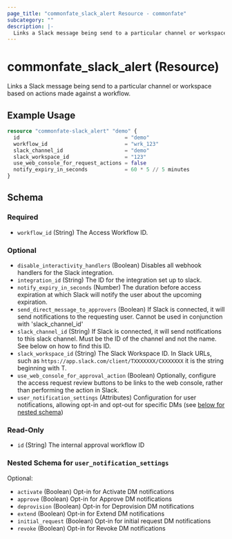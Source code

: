 ```yaml
---
page_title: "commonfate_slack_alert Resource - commonfate"
subcategory: ""
description: |-
  Links a Slack message being send to a particular channel or workspace based on actions made against a workflow.
---
```


# commonfate_slack_alert (Resource)

Links a Slack message being send to a particular channel or workspace based on actions made against a workflow.



## Example Usage

```terraform
resource "commonfate-slack_alert" "demo" {
  id                                  = "demo"
  workflow_id                         = "wrk_123"
  slack_channel_id                    = "demo"
  slack_workspace_id                  = "123"
  use_web_console_for_request_actions = false
  notify_expiry_in_seconds            = 60 * 5 // 5 minutes
}
```


<!-- schema generated by tfplugindocs -->
## Schema

### Required

- `workflow_id` (String) The Access Workflow ID.

### Optional

- `disable_interactivity_handlers` (Boolean) Disables all webhook handlers for the Slack integration.
- `integration_id` (String) The ID for the integration set up to slack.
- `notify_expiry_in_seconds` (Number) The duration before access expiration at which Slack will notify the user about the upcoming expiration.
- `send_direct_message_to_approvers` (Boolean) If Slack is connected, it will send notifications to the requesting user. Cannot be used in conjunction with 'slack_channel_id'
- `slack_channel_id` (String) If Slack is connected, it will send notifications to this slack channel. Must be the ID of the channel and not the name. See below on how to find this ID.
- `slack_workspace_id` (String) The Slack Workspace ID. In Slack URLs, such as `https://app.slack.com/client/TXXXXXXX/CXXXXXXX` it is the string beginning with T.
- `use_web_console_for_approval_action` (Boolean) Optionally, configure the access request review buttons to be links to the web console, rather than performing the action in Slack.
- `user_notification_settings` (Attributes) Configuration for user notifications, allowing opt-in and opt-out for specific DMs (see [below for nested schema](#nestedatt--user_notification_settings))

### Read-Only

- `id` (String) The internal approval workflow ID

<a id="nestedatt--user_notification_settings"></a>
### Nested Schema for `user_notification_settings`

Optional:

- `activate` (Boolean) Opt-in for Activate DM notifications
- `approve` (Boolean) Opt-in for Approve DM notifications
- `deprovision` (Boolean) Opt-in for Deprovision DM notifications
- `extend` (Boolean) Opt-in for Extend DM notifications
- `initial_request` (Boolean) Opt-in for initial request DM notifications
- `revoke` (Boolean) Opt-in for Revoke DM notifications

